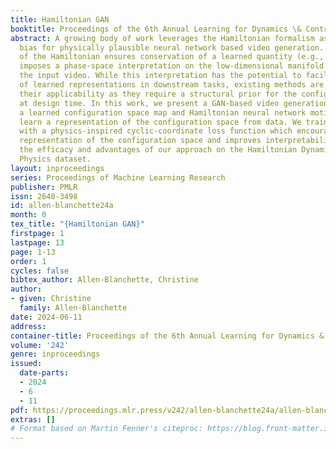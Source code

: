 ```yaml
---
title: Hamiltonian GAN
booktitle: Proceedings of the 6th Annual Learning for Dynamics \& Control Conference
abstract: A growing body of work leverages the Hamiltonian formalism as an inductive
  bias for physically plausible neural network based video generation. The structure
  of the Hamiltonian ensures conservation of a learned quantity (e.g., energy) and
  imposes a phase-space interpretation on the low-dimensional manifold underlying
  the input video. While this interpretation has the potential to facilitate the integration
  of learned representations in downstream tasks, existing methods are limited in
  their applicability as they require a structural prior for the configuration space
  at design time. In this work, we present a GAN-based video generation pipeline with
  a learned configuration space map and Hamiltonian neural network motion model, to
  learn a representation of the configuration space from data. We train our model
  with a physics-inspired cyclic-coordinate loss function which encourages a minimal
  representation of the configuration space and improves interpretability. We demonstrate
  the efficacy and advantages of our approach on the Hamiltonian Dynamics Suite Toy
  Physics dataset.
layout: inproceedings
series: Proceedings of Machine Learning Research
publisher: PMLR
issn: 2640-3498
id: allen-blanchette24a
month: 0
tex_title: "{Hamiltonian GAN}"
firstpage: 1
lastpage: 13
page: 1-13
order: 1
cycles: false
bibtex_author: Allen-Blanchette, Christine
author:
- given: Christine
  family: Allen-Blanchette
date: 2024-06-11
address:
container-title: Proceedings of the 6th Annual Learning for Dynamics & Control Conference
volume: '242'
genre: inproceedings
issued:
  date-parts:
  - 2024
  - 6
  - 11
pdf: https://proceedings.mlr.press/v242/allen-blanchette24a/allen-blanchette24a.pdf
extras: []
# Format based on Martin Fenner's citeproc: https://blog.front-matter.io/posts/citeproc-yaml-for-bibliographies/
---
```

